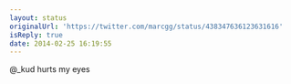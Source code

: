 ```yaml
---
layout: status
originalUrl: 'https://twitter.com/marcgg/status/438347636123631616'
isReply: true
date: 2014-02-25 16:19:55
---
```


@_kud hurts my eyes

